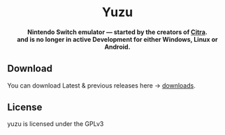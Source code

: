 
<h1 align="center">
  <br>
  <b>Yuzu</b>
  <br>
</h1>

<h4 align="center">Nintendo Switch emulator — started by the creators of <a href="https://citra-emu.org" target="_blank">Citra</a>.
<br>
and is no longer in  active Development for either Windows, Linux or Android.
</h4>


## Download

You can download Latest & previous releases here -> [downloads](https://github.com/kinderdat/Yuzu/releases).



## License

yuzu is licensed under the GPLv3
